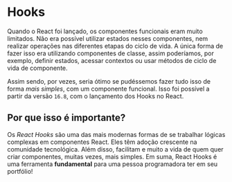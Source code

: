 # Hooks

Quando o React foi lançado, os componentes funcionais eram muito limitados. Não era possível utilizar estados nesses componentes, nem realizar operações nas diferentes etapas do ciclo de vida. A única forma de fazer isso era utilizando componentes de classe, assim poderíamos, por exemplo, definir estados, acessar contextos ou usar métodos de ciclo de vida de componente.

Assim sendo, por vezes, seria ótimo se pudéssemos fazer tudo isso de forma  _mais simples_, com um componente funcional. Isso foi possível a partir da versão  `16.8`, com o lançamento dos Hooks no React.

## Por que isso é importante?

Os _React Hooks_ são uma das mais modernas formas de se trabalhar lógicas complexas em componentes React. Eles têm adoção crescente na comunidade tecnológica. Além disso, facilitam e muito a vida de quem quer criar componentes, muitas vezes, mais simples. Em suma, React Hooks é uma ferramenta **fundamental** para uma pessoa programadora ter em seu portfólio!